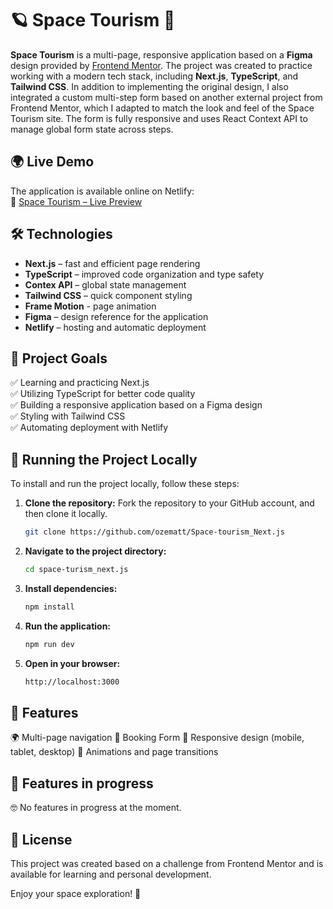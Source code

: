 # 🪐 Space Tourism 🚀

**Space Tourism** is a multi-page, responsive application based on a **Figma** design provided by [Frontend Mentor](https://www.frontendmentor.io/). The project was created to practice working with a modern tech stack, including **Next.js**, **TypeScript**, and **Tailwind CSS**. 
In addition to implementing the original design, I also integrated a custom multi-step form based on another external project from Frontend Mentor, which I adapted to match the look and feel of the Space Tourism site. The form is fully responsive and uses React Context API to manage global form state across steps.



## 🌍 Live Demo  
The application is available online on Netlify:  
🔗 [Space Tourism – Live Preview](https://space-tourism-next-js.netlify.app/)  


## 🛠️ Technologies  
- **Next.js** – fast and efficient page rendering  
- **TypeScript** – improved code organization and type safety  
- **Contex API** – global state management
- **Tailwind CSS** – quick component styling
- **Frame Motion** - page animation
- **Figma** – design reference for the application  
- **Netlify** – hosting and automatic deployment  


## 🎯 Project Goals  
✅ Learning and practicing Next.js  
✅ Utilizing TypeScript for better code quality  
✅ Building a responsive application based on a Figma design  
✅ Styling with Tailwind CSS  
✅ Automating deployment with Netlify  


## 📂 Running the Project Locally  

To install and run the project locally, follow these steps:

1. **Clone the repository:**
   Fork the repository to your GitHub account, and then clone it locally.
   ```sh
   git clone https://github.com/ozematt/Space-tourism_Next.js
   ```
   
2. **Navigate to the project directory:**
   ```sh
   cd space-turism_next.js
   ```
   
3. **Install dependencies:**
    ```sh
   npm install
   ```
4. **Run the application:**
    ```sh
   npm run dev
   ```
4. **Open in your browser:**
    ```sh
   http://localhost:3000
   ```


## 📌 Features

🌍 Multi-page navigation
📝 Booking Form
📱 Responsive design (mobile, tablet, desktop)
🎨 Animations and page transitions


## 🚧 Features in progress

🤓 No features in progress at the moment.


## 📜 License

This project was created based on a challenge from Frontend Mentor and is available for learning and personal development.

Enjoy your space exploration! 🚀


